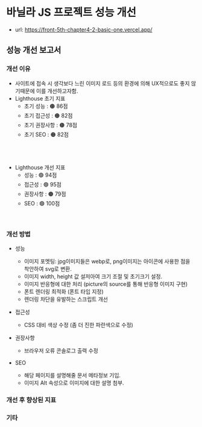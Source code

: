 # 바닐라 JS 프로젝트 성능 개선
- url: https://front-5th-chapter4-2-basic-one.vercel.app/

## 성능 개선 보고서

### 개선 이유
- 사이트에 접속 시 생각보다 느린 이미지 로드 등의 환경에 의해 UX적으로도 좋지 않기때문에 이를 개선하고자함.
- Lighthouse 초기 지표
  - 초기 성능 : 🟠 86점 
  - 초기 접근성 : 🟠 82점
  - 초기 권장사항 : 🟠 78점
  - 초기 SEO : 🟠 82점
<br/>
<br/>

- Lighthouse 개선 지표
   - 성능 : 🟢 94점
   - 접근성 : 🟢 95점
   - 권장사항 : 🟠 79점
   - SEO : 🟢 100점
<br/>

### 개선 방법
- 성능
   - 이미지 포멧팅: jpg이미지들은 webp로, png이미지는 아이콘에 사용한 점을 착안하여 svg로 변환.
   - 이미지 width, height 값 설저아여 크기 조절 및 초기크기 설정.
   - 이미지 반응형에 대한 처리 (picture의 source를 통해 반응형 이미지 구현)
   - 폰트 렌더링 최적화 (폰트 타입 지정)
   - 렌더링 차단을 유발하는 스크립트 개선

- 접근성
   - CSS 대비 색상 수정 (좀 더 진한 파란색으로 수정)
- 권장사항
   - 브라우저 오류 콘솔로그 출력 수정
- SEO
   - 해당 페이지를 설명해줄 문서 메타정보 기입.
   - 이미지 Alt 속성으로 이미지에 대한 설명 첨부.

### 개선 후 향상된 지표
### 기타

